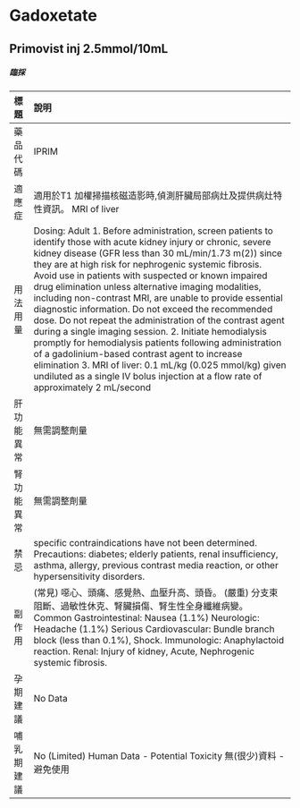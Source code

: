 # Gadoxetate

## Primovist inj 2.5mmol/10mL

##### 臨採

| 標題       | 說明                                                                                                                                                                                                                                                                                                                                                                                                                                                                                                                                                                                                                                                                                                                                                                                                                                                           |
|:-----------|:---------------------------------------------------------------------------------------------------------------------------------------------------------------------------------------------------------------------------------------------------------------------------------------------------------------------------------------------------------------------------------------------------------------------------------------------------------------------------------------------------------------------------------------------------------------------------------------------------------------------------------------------------------------------------------------------------------------------------------------------------------------------------------------------------------------------------------------------------------------|
| 藥品代碼   | IPRIM                                                                                                                                                                                                                                                                                                                                                                                                                                                                                                                                                                                                                                                                                                                                                                                                                                                          |
| 適應症     | 適用於T1 加權掃描核磁造影時,偵測肝臟局部病灶及提供病灶特性資訊。 MRI of liver                                                                                                                                                                                                                                                                                                                                                                                                                                                                                                                                                                                                                                                                                                                                                                                  |
| 用法用量   | Dosing: Adult 1. Before administration, screen patients to identify those with acute kidney injury or chronic, severe kidney disease (GFR less than 30 mL/min/1.73 m(2)) since they are at high risk for nephrogenic systemic fibrosis. Avoid use in patients with suspected or known impaired drug elimination unless alternative imaging modalities, including non-contrast MRI, are unable to provide essential diagnostic information. Do not exceed the recommended dose. Do not repeat the administration of the contrast agent during a single imaging session. 2. Initiate hemodialysis promptly for hemodialysis patients following administration of a gadolinium-based contrast agent to increase elimination 3. MRI of liver: 0.1 mL/kg (0.025 mmol/kg) given undiluted as a single IV bolus injection at a flow rate of approximately 2 mL/second |
| 肝功能異常 | 無需調整劑量                                                                                                                                                                                                                                                                                                                                                                                                                                                                                                                                                                                                                                                                                                                                                                                                                                                   |
| 腎功能異常 | 無需調整劑量                                                                                                                                                                                                                                                                                                                                                                                                                                                                                                                                                                                                                                                                                                                                                                                                                                                   |
| 禁忌       | specific contraindications have not been determined. Precautions: diabetes; elderly patients, renal insufficiency, asthma, allergy, previous contrast media reaction, or other hypersensitivity disorders.                                                                                                                                                                                                                                                                                                                                                                                                                                                                                                                                                                                                                                                     |
| 副作用     | (常見) 噁心、頭痛、感覺熱、血壓升高、頭昏。 (嚴重) 分支束阻斷、過敏性休克、腎臟損傷、腎生性全身纖維病變。 Common Gastrointestinal: Nausea (1.1%) Neurologic: Headache (1.1%) Serious Cardiovascular: Bundle branch block (less than 0.1%), Shock. Immunologic: Anaphylactoid reaction. Renal: Injury of kidney, Acute, Nephrogenic systemic fibrosis.                                                                                                                                                                                                                                                                                                                                                                                                                                                                                                          |
| 孕期建議   | No Data                                                                                                                                                                                                                                                                                                                                                                                                                                                                                                                                                                                                                                                                                                                                                                                                                                                        |
| 哺乳期建議 | No (Limited) Human Data - Potential Toxicity 無(很少)資料 - 避免使用                                                                                                                                                                                                                                                                                                                                                                                                                                                                                                                                                                                                                                                                                                                                                                                           |

